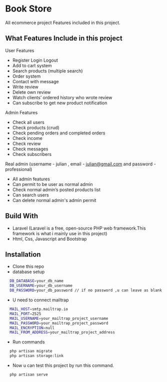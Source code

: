 
# Book Store

All ecommerce project Features included in this project.

## What Features Include in this project
User Features
- Register Login Logout
- Add to cart system
- Search products (multiple search)
- Order system
- Contact with message
- Write review
- Delete own review
- Watch clientsʼ ordered history who wrote review
- Can subscribe to get new product notification

Admin Features
- Check all users
- Check products (crud)
- Check pending orders and completed orders
- Check income
- Check review
- Check messages
- Check subscribers

Real admin 
(username - julian , email - julian@gmail.com and password - professional)
- All admin features
- Can permit to be user as normal admin
- Check normal adminʼs posted products list
- Can search users
- Can delete normal admin's admin permit
## Build With
- Laravel (Laravel is a free, open-source PHP web framework.This framework is what i mainly use in this project)
- Html, Css, Javascript and Bootstrap
## Installation

 - Clone this repo 
 - database setup

```bash
  DB_DATABASE=your_db_name
  DB_USERNAME=your_db_username
  DB_PASSWORD=your_db_password // if no password ,u can leave as blank
```
 - U need to connect mailtrap
 
```bash
  MAIL_HOST=smtp.mailtrap.io
  MAIL_PORT=2525
  MAIL_USERNAME=your_mailtrap_project_username
  MAIL_PASSWORD=your_mailtrap_project_password
  MAIL_ENCRYPTION=null
  MAIL_FROM_ADDRESS=your_mailtrap_project_address
```
 - Run commands
  
```bash
  php artisan migrate 
  php artisan storage:link
```
- Now u can test this project by run this command.
  
```bash
  php artisan serve
```




